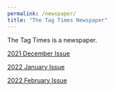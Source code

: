 ```yaml
---
permalink: /newspaper/
title: "The Tag Times Newspaper"
---
```


The Tag Times is a newspaper.


<a href="https://thetagtimes.github.io/newspaper/tttimes_december_2021/" target="_blank" class="btn--inverse">2021 December Issue</a>

<a href="https://thetagtimes.github.io/newspaper/tttimes_january_2022/" target="_blank" class="btn--inverse">2022 January Issue</a>

<a href="https://thetagtimes.github.io/newspaper/tttimes_february_2022/" target="_blank" class="btn--inverse">2022 February Issue</a>
